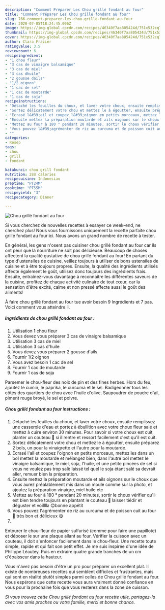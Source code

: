 ```yaml
---
description: "Comment Préparer Les Chou grillé fondant au four"
title: "Comment Préparer Les Chou grillé fondant au four"
slug: 766-comment-preparer-les-chou-grille-fondant-au-four
date: 2020-07-05T18:24:45.006Z
image: https://img-global.cpcdn.com/recipes/46340f7aa805424d/751x532cq70/chou-grille-fondant-au-four-photo-principale-de-la-recette.jpg
thumbnail: https://img-global.cpcdn.com/recipes/46340f7aa805424d/751x532cq70/chou-grille-fondant-au-four-photo-principale-de-la-recette.jpg
cover: https://img-global.cpcdn.com/recipes/46340f7aa805424d/751x532cq70/chou-grille-fondant-au-four-photo-principale-de-la-recette.jpg
author: Clara Frazier
ratingvalue: 3.5
reviewcount: 6
recipeingredient:
- "1 chou fleur"
- "3 cas de vinaigre balsamique"
- "3 cas de miel"
- "3 cas dhuile"
- "2 gousse dails"
- "1/2 oignon"
- "1 cac de sel"
- "1 cac de moutarde"
- "1 cas de soja"
recipeinstructions:
- "Détaché les feuilles du choux, et laver votre choux, ensuite remplissez une casserole d&#39;eau et portez à ébullition avec votre choux fleur salé et mettez à cuire environ 30 minutes. Pour savoir si votre choux est cuit, planter un couteau 🔪 si il rentre et ressort facilement c&#39;est qu&#39;il est cuit."
- "Sortez délicatement votre chou et mettez le à égoutter, ensuite préparez 2 bols, un pour la vinaigrette et l&#39;autre pour la moutarde."
- "Écrasé l&#39;ail et coupez l&#39;oignon en petits morceaux, mettez les dans un bol mettez la moutarde et mélangez bien, dans l&#39;autre bol mettez le vinaigre balsamique, le miel, soja, l&#39;huile, et une petite pincées de sel si vous ne voulez pas trop salè laissé tel quel le soja étant salé sa devrait aller, remuer bien la préparation."
- "Ensuite mettez la préparation moutarde et ails oignons sur le choux que vous aurez préalablement mis dans un moule comme sur la photo, et ajoutez la préparation vinaigre, miel huile etc"
- "Mettez au four à 180 ° pendant 20 minutes, sortir le choux vérifier qu&#39;il est bien tendre toujours en plantant le couteau 🔪 laisser tiédir et déguster et voilllla 😊bonne appétit"
- "Vous pouvez l&#39;agrémenter de riz au curcuma et de poisson cuit au four 🐠 très bon et délicieux 😋"
- ""
categories:
- Resep
tags:
- chou
- grill
- fondant

katakunci: chou grill fondant 
nutrition: 288 calories
recipecuisine: Indonesian
preptime: "PT24M"
cooktime: "PT55M"
recipeyield: "3"
recipecategory: Dinner

---
```



![Chou grillé fondant au four](https://img-global.cpcdn.com/recipes/46340f7aa805424d/751x532cq70/chou-grille-fondant-au-four-photo-principale-de-la-recette.jpg)

Si vous cherchez de nouvelles recettes à essayer ce week-end, ne cherchez plus! Nous vous fournissons uniquement la recette parfaite chou grillé fondant au four ici. Nous avons un grand nombre de recette à tester.

En général, les gens n'osent pas cuisiner chou grillé fondant au four car ils ont peur que la nourriture ne soit pas délicieuse. Beaucoup de choses affectent la qualité gustative de chou grillé fondant au four! En partant du type d'ustensiles de cuisine, veillez toujours à utiliser de bons ustensiles de cuisine et à être toujours propres. Ensuite, la qualité des ingrédients utilisés affecte également le goût, utilisez donc toujours des ingrédients frais. Ensuite, entraînez-vous davantage à reconnaître les différentes saveurs de la cuisine, profitez de chaque activité culinaire de tout cœur, car la sensation d'être excité, calme et non pressé affecte aussi le goût des aliments!

<!--inarticleads1-->

À faire chou grillé fondant au four tue avoir besoin 9 Ingrédients et 7 pas. Voici comment vous atteindre il.

##### Ingrédients de chou grillé fondant au four :

1. Utilisation 1 chou fleur
1. Vous devez vous préparer 3 cas de vinaigre balsamique
1. Utilisation 3 cas de miel
1. Utilisation 3 cas d&#39;huile
1. Vous devez vous préparer 2 gousse d&#39;ails
1. Fournir 1/2 oignon
1. Vous avez besoin 1 cac de sel
1. Fournir 1 cac de moutarde
1. Fournir 1 cas de soja


Parsemer le chou-fleur des noix de pin et des fines herbes. Hors du feu, ajoutez le cumin, le paprika, le curcuma et le sel. Badigeonner tous les côtés des quartiers de chou avec l&#39;huile d&#39;olive. Saupoudrer de poudre d&#39;ail, piment rouge broyé, le sel et poivre. 

<!--inarticleads2-->

##### Chou grillé fondant au four instructions :

1. Détaché les feuilles du choux, et laver votre choux, ensuite remplissez une casserole d&#39;eau et portez à ébullition avec votre choux fleur salé et mettez à cuire environ 30 minutes. Pour savoir si votre choux est cuit, planter un couteau 🔪 si il rentre et ressort facilement c&#39;est qu&#39;il est cuit.
1. Sortez délicatement votre chou et mettez le à égoutter, ensuite préparez 2 bols, un pour la vinaigrette et l&#39;autre pour la moutarde.
1. Écrasé l&#39;ail et coupez l&#39;oignon en petits morceaux, mettez les dans un bol mettez la moutarde et mélangez bien, dans l&#39;autre bol mettez le vinaigre balsamique, le miel, soja, l&#39;huile, et une petite pincées de sel si vous ne voulez pas trop salè laissé tel quel le soja étant salé sa devrait aller, remuer bien la préparation.
1. Ensuite mettez la préparation moutarde et ails oignons sur le choux que vous aurez préalablement mis dans un moule comme sur la photo, et ajoutez la préparation vinaigre, miel huile etc
1. Mettez au four à 180 ° pendant 20 minutes, sortir le choux vérifier qu&#39;il est bien tendre toujours en plantant le couteau 🔪 laisser tiédir et déguster et voilllla 😊bonne appétit
1. Vous pouvez l&#39;agrémenter de riz au curcuma et de poisson cuit au four 🐠 très bon et délicieux 😋
1. 


Entourer le chou-fleur de papier sulfurisé (comme pour faire une papillote) et déposer le sur une plaque allant au four. Vérifier la cuisson avec un couteau, il doit s&#39;enfoncer facilement dans le chou-fleur. Une recette toute simple, rapide et qui fait son petit effet. Je me suis inspirée d&#39;une idée de Philippe Léautey. Puis en extraire quatre grande tranches de un cm d&#39;épaisseur dans la hauteur. 

<!--inarticleads1-->

<p>
Vous n'avez pas besoin d'être un pro pour préparer un excellent plat. Il existe de nombreuses recettes qui semblent difficiles et frustrantes, mais qui sont en réalité plutôt simples parmi celles de Chou grillé fondant au four. Nous espérons que cette recette vous aura vraiment donné confiance en vous pour la prochaine fois que vous resterez dans la zone de cuisson.
</p>

<p>
<i>Si vous trouvez cette Chou grillé fondant au four recette utile, partagez-la avec vos amis proches ou votre famille, merci et bonne chance.</i>
</p>
